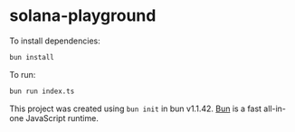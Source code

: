 # solana-playground

To install dependencies:

```bash
bun install
```

To run:

```bash
bun run index.ts
```

This project was created using `bun init` in bun v1.1.42. [Bun](https://bun.sh) is a fast all-in-one JavaScript runtime.
